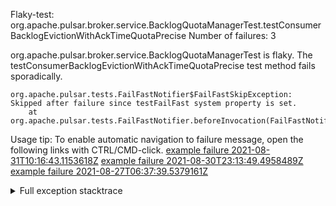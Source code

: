         
Flaky-test: org.apache.pulsar.broker.service.BacklogQuotaManagerTest.testConsumerBacklogEvictionWithAckTimeQuotaPrecise
Number of failures: 3

org.apache.pulsar.broker.service.BacklogQuotaManagerTest is flaky. The testConsumerBacklogEvictionWithAckTimeQuotaPrecise test method fails sporadically.

```
org.apache.pulsar.tests.FailFastNotifier$FailFastSkipException: Skipped after failure since testFailFast system property is set.
	at org.apache.pulsar.tests.FailFastNotifier.beforeInvocation(FailFastNotifier.java:88)

```

Usage tip: To enable automatic navigation to failure message, open the following links with CTRL/CMD-click.
[example failure 2021-08-31T10:16:43.1153618Z](https://github.com/apache/pulsar/runs/3471501156?check_suite_focus=true#step:10:2181)
[example failure 2021-08-30T23:13:49.4958489Z](https://github.com/apache/pulsar/runs/3467152431?check_suite_focus=true#step:9:1491)
[example failure 2021-08-27T06:37:39.5379161Z](https://github.com/apache/pulsar/runs/3440411059?check_suite_focus=true#step:9:3413)


<details>
<summary>Full exception stacktrace</summary>
<code><pre>
org.apache.pulsar.tests.FailFastNotifier$FailFastSkipException: Skipped after failure since testFailFast system property is set.
	at org.apache.pulsar.tests.FailFastNotifier.beforeInvocation(FailFastNotifier.java:88)

</pre></code>
</details>

